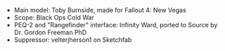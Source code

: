 - Main model: Toby Burnside, made for Fallout 4: New Vegas
- Scope: Black Ops Cold War
- PEQ-2 and "Rangefinder" interface: Infinity Ward, ported to Source by  Dr. Gordon Freeman PhD
- Suppressor: velterjherson1 on Sketchfab